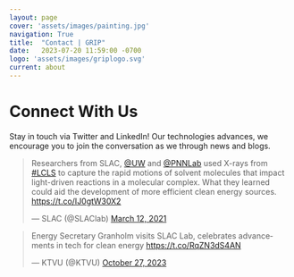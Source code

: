 ```yaml
---
layout: page
cover: 'assets/images/painting.jpg'
navigation: True
title:  "Contact | GRIP"
date:   2023-07-20 11:59:00 -0700
logo: 'assets/images/griplogo.svg'
current: about
---
```

# Connect With Us

Stay in touch via Twitter and LinkedIn! Our technologies advances, we encourage you to join the conversation as we through news and blogs.

<blockquote class="twitter-tweet"><p lang="en" dir="ltr">Researchers from SLAC, <a href="https://twitter.com/UW?ref_src=twsrc%5Etfw">@UW</a> and <a href="https://twitter.com/PNNLab?ref_src=twsrc%5Etfw">@PNNLab</a> used X-rays from <a href="https://twitter.com/hashtag/LCLS?src=hash&amp;ref_src=twsrc%5Etfw">#LCLS</a> to capture the rapid motions of solvent molecules that impact light-driven reactions in a molecular complex. What they learned could aid the development of more efficient clean energy sources. <a href="https://t.co/IJ0gtW30X2">https://t.co/IJ0gtW30X2</a></p>&mdash; SLAC (@SLAClab) <a href="https://twitter.com/SLAClab/status/1370458941679935491?ref_src=twsrc%5Etfw">March 12, 2021</a></blockquote> <script async src="https://platform.twitter.com/widgets.js" charset="utf-8"></script>

<blockquote class="twitter-tweet"><p lang="en" dir="ltr">Energy Secretary Granholm visits SLAC Lab, celebrates advancements in tech for clean energy <a href="https://t.co/RqZN3dS4AN">https://t.co/RqZN3dS4AN</a></p>&mdash; KTVU (@KTVU) <a href="https://twitter.com/KTVU/status/1717732928027787700?ref_src=twsrc%5Etfw">October 27, 2023</a></blockquote> <script async src="https://platform.twitter.com/widgets.js" charset="utf-8"></script>

[Tutorials]:  https://arras-energy.github.io/static-website/tutorials/
[Reports]:   https://arras-energy.github.io/static-website/literature/ 
[Use-Cases]:  https://arras-energy.github.io/static-website/use-cases/ 
[GRIP's GitHub repo]: https://github.com/arras-energy